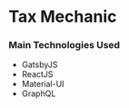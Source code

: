 <h1>Tax Mechanic</h1>
<h3>Main Technologies Used</h2>
<ul>
  <li>GatsbyJS</li>
  <li>ReactJS</li>
  <li>Material-UI</li>
  <li>GraphQL</li>
</ul>
